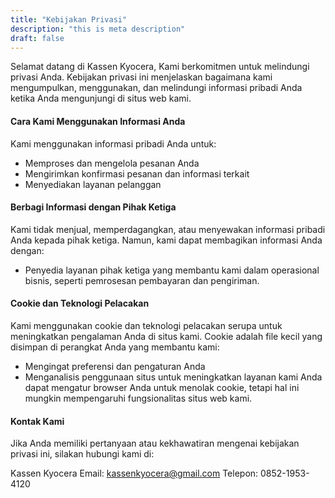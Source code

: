 ```yaml
---
title: "Kebijakan Privasi"
description: "this is meta description"
draft: false
---
```


Selamat datang di Kassen Kyocera, Kami berkomitmen untuk melindungi privasi Anda. Kebijakan privasi ini menjelaskan bagaimana kami mengumpulkan, menggunakan, dan melindungi informasi pribadi Anda ketika Anda mengunjungi di situs web kami.

#### Cara Kami Menggunakan Informasi Anda

Kami menggunakan informasi pribadi Anda untuk:
- Memproses dan mengelola pesanan Anda
- Mengirimkan konfirmasi pesanan dan informasi terkait
- Menyediakan layanan pelanggan

#### Berbagi Informasi dengan Pihak Ketiga

Kami tidak menjual, memperdagangkan, atau menyewakan informasi pribadi Anda kepada pihak ketiga. Namun, kami dapat membagikan informasi Anda dengan:
- Penyedia layanan pihak ketiga yang membantu kami dalam operasional bisnis, seperti pemrosesan pembayaran dan pengiriman.

#### Cookie dan Teknologi Pelacakan

Kami menggunakan cookie dan teknologi pelacakan serupa untuk meningkatkan pengalaman Anda di situs kami. Cookie adalah file kecil yang disimpan di perangkat Anda yang membantu kami:
- Mengingat preferensi dan pengaturan Anda
- Menganalisis penggunaan situs untuk meningkatkan layanan kami
Anda dapat mengatur browser Anda untuk menolak cookie, tetapi hal ini mungkin mempengaruhi fungsionalitas situs web kami.

#### Kontak Kami
Jika Anda memiliki pertanyaan atau kekhawatiran mengenai kebijakan privasi ini, silakan hubungi kami di:

Kassen Kyocera
Email: kassenkyocera@gmail.com
Telepon: 0852-1953-4120
